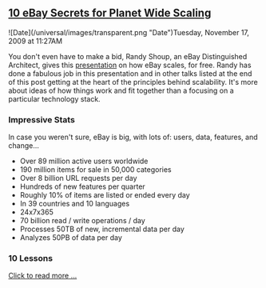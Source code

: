 ## [10 eBay Secrets for Planet Wide Scaling](/blog/2009/11/17/10-ebay-secrets-for-planet-wide-scaling.html)

<div class="journal-entry-tag journal-entry-tag-post-title"><span class="posted-on">![Date](/universal/images/transparent.png "Date")Tuesday, November 17, 2009 at 11:27AM</span></div>

<div class="body">

<span>You don't even have to make a bid, Randy <span>Shoup</span>, an eBay Distinguished Architect, gives this</span> [presentation](http://www.hpts.ws/session9/shoup.pdf) on how eBay scales, for free. Randy has done a fabulous job in this presentation and in other talks listed at the end of this post getting at the heart of the principles behind scalability. It's more about ideas of how things work and fit together than a focusing on a particular technology stack.

### <span>Impressive <span>Stats</span></span>

In case you weren't sure, eBay is big, with lots of: users, data, features, and change...

*   Over 89 million active users worldwide
*   190 million items for sale in 50,000 categories
*   Over 8 billion URL requests per day
*   Hundreds of new features per quarter
*   Roughly 10% of items are listed or ended every day
*   In 39 countries and 10 languages
*   24x7x365
*   70 billion read / write operations / day
*   Processes 50TB of new, incremental data per day
*   Analyzes 50PB of data per day

### 10 Lessons

[Click to read more ...](/blog/2009/11/17/10-ebay-secrets-for-planet-wide-scaling.html)

</div>